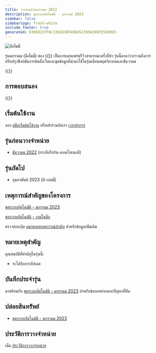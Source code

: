 ```yaml
---
title: วางจําหน่ายมกราคม 2022
description: ชุดระบบอัตโนมัติ - มกราคม 2023
sidebar: false
sidebarlogo: fresh-white
include_footer: true
generated: D39E0237F6C3381D3BF4EB452369A1907E5ED0D3
---
```


<div class="optional">

![ดีเอ็มมี่](/images/nifty-emmy.png)

รุ่นมกราคม (ดีเอ็มมี่) ของ {{<product-name>}} เป็นการเผยแพร่พรีวิวสาธารณะครั้งที่ห้า รุ่นนี้คาดว่าจะรวมถึงการปรับปรุงฟังก์ชันการติดตั้งเว็บและชุดข้อมูลที่นํามาใช้ในรุ่นเดือนพฤศจิกายนและธันวาคม

</div>

<div class="optional">

{{<presentationStyles>}}

## การตอบสนอง

{{<questions name="/content/th/releases/january-2023.json" completed="ขอขอบคุณที่ให้ข้อเสนอแนะ" shownavigationbuttons="false" locale="th">}}

</div>

<div class="optional">

## เริ่มต้นใช้งาน

ลอง [คู่มือเริ่มต้นใช้งาน](/th/get-started) หรือเข้าร่วมกับเรา [เวลาทําการ](/th/office-hours)

## รุ่นก่อนวางจําหน่าย

- [ธันวาคม 2022](/th/releases/december-2022) (กระตือรือร้น-แอนโทเนลลี)

## รุ่นถัดไป

- กุมภาพันธ์ 2023 (ดี-เอมมี่)

## เหตุการณ์สําคัญของโครงการ

[ชุดระบบอัตโนมัติ - มกราคม 2023](https://github.com/orgs/microsoft/projects/486/views/9)

[ชุดระบบอัตโนมัติ - งานในมือ](https://github.com/orgs/microsoft/projects/486/views/1)

ตรวจสอบปุ่ม [หมายเหตุเหตุการณ์สําคัญ](/th/releases/milestones) สําหรับข้อมูลเพิ่มเติม

## หมายเหตุสําคัญ

คุณสมบัติที่สําคัญในรุ่นนี้:

- จะได้รับการอัปเดต

## บันทึกประจํารุ่น

มาพร้อมกับ [ชุดระบบอัตโนมัติ - มกราคม 2023](https://github.com/microsoft/powercat-automation-kit/releases/tag/AutomationKit-January2023) สําหรับข้อบกพร่องและปัญหาที่ปิด

## ปล่อยสินทรัพย์

- [ชุดระบบอัตโนมัติ - มกราคม 2023](https://github.com/microsoft/powercat-automation-kit/releases/tag/AutomationKit-January2023)

## ประวัติการวางจําหน่าย

เต็ม [ประวัติการวางจําหน่าย](/th/releases)

</div>
